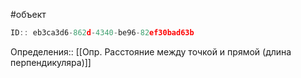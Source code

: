 #объект

```javascript
ID:: eb3ca3d6-862d-4340-be96-82ef30bad63b
```

Определения:: [[Опр. Расстояние между точкой и прямой (длина перпендикуляра)]] 